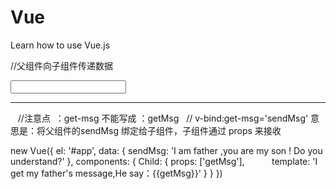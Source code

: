 # Vue
Learn how to use Vue.js


//父组件向子组件传递数据
<div id="app">
   <input v-model="sendMsg">
   <hr/> 
   <child v-bind:get-msg='sendMsg'></child>  //注意点  ：get-msg 不能写成 ：getMsg
   // v-bind:get-msg='sendMsg' 意思是：将父组件的sendMsg 绑定给子组件，子组件通过 props 来接收
</div>


new Vue({
    el: '#app',
    data: {
        sendMsg: 'I am father ,you are my son ! Do you understand?'
    },
    components: {
        Child: {
            props: ['getMsg'],
            template: '<span>I get my father's message,He say：{{getMsg}}</span>'
        }
    }
})

